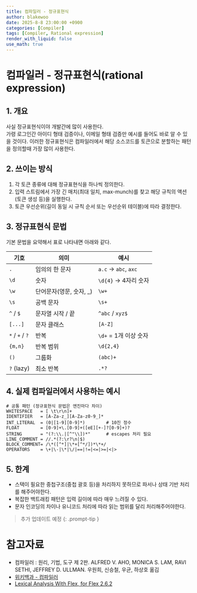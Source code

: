 ```yaml
---
title: 컴파일러 - 정규표현식
author: blakewoo
date: 2025-8-8 23:00:00 +0900
categories: [Compiler]
tags: [Compiler, Rational expression] 
render_with_liquid: false
use_math: true
---
```


# 컴파일러 - 정규표현식(rational expression)
## 1. 개요
사실 정규표현식이야 개발간에 많이 사용한다.   
가령 로그인간 아이디 형태 검증이나, 이메일 형태 검증만 예시를 들어도 바로 알 수 있을 것이다.
이러한 정규표현식은 컴파일러에서 해당 소스코드를 토큰으로 분할하는 패턴을 정의할때 가장 많이 사용한다.

## 2. 쓰이는 방식
1. 각 토큰 종류에 대해 정규표현식을 하나씩 정의한다.
2. 입력 스트림에서 가장 긴 매치(최대 일치, max-munch)를 찾고 해당 규칙의 액션(토큰 생성 등)을 실행한다.
3. 토큰 우선순위(길이 동일 시 규칙 순서 또는 우선순위 테이블)에 따라 결정한다.

## 3. 정규표현식 문법
기본 문법을 요약해서 표로 나타내면 아래와 같다.

| 기호              | 의미               | 예시                   |
| --------------- | ---------------- | -------------------- |
| `.`             | 임의의 한 문자         | `a.c` → `abc`, `axc` |
| `\d`            | 숫자               | `\d{4}` → 4자리 숫자     |
| `\w`            | 단어문자(영문, 숫자, \_) | `\w+`                |
| `\s`            | 공백 문자            | `\s+`                |
| `^` / `$`       | 문자열 시작 / 끝       | `^abc` / `xyz$`      |
| `[...]`         | 문자 클래스           | `[A-Z]`              |
| `*` / `+` / `?` | 반복               | `\d+` = 1개 이상 숫자     |
| `{m,n}`         | 반복 범위            | `\d{2,4}`            |
| `()`            | 그룹화              | `(abc)+`             |
| `?` (lazy)      | 최소 반복            | `.*?`                |

## 4. 실제 컴파일러에서 사용하는 예시

```
# 공통 패턴 (정규표현식 문법은 엔진마다 차이)
WHITESPACE   = [ \t\r\n]+
IDENTIFIER   = [A-Za-z_][A-Za-z0-9_]*
INT_LITERAL  = (0|[1-9][0-9]*)        # 10진 정수
FLOAT        = [0-9]+\.[0-9]+([eE][+-]?[0-9]+)?
STRING       = "(?:\\.|[^"\\])*"      # escapes 처리 필요
LINE_COMMENT = //.*(?:\r?\n|$)
BLOCK_COMMENT= /\*([^*]|\*+[^*/])*\*+/
OPERATORS    = \+|\-|\*|\/|==|!=|<=|>=|<|>
```

## 5. 한계
- 스택이 필요한 중첩구조(중첩 괄호 등)을 처리하지 못하므로 파서나 상태 기반 처리를 해주어야한다.
- 복잡한 백트래킹 패턴은 입력 길이에 따라 매우 느려질 수 있다.
- 문자 인코딩의 차이나 유니코드 처리에 따라 읽는 범위를 달리 처리해주어야한다.

> 추가 업데이트 예정
{: .prompt-tip }

# 참고자료
- 컴파일러 : 원리, 기법, 도구 제 2판. ALFRED V. AHO, MONICA S. LAM, RAVI SETHI, JEFFREY D. ULLMAN. 우원희, 신승철, 우균, 하상호 옮김
- [위키백과 - 컴파일러](https://ko.wikipedia.org/wiki/%EC%98%A4%ED%86%A0%EB%A7%88%ED%83%80_%EC%9D%B4%EB%A1%A0)
- [Lexical Analysis With Flex, for Flex 2.6.2](https://westes.github.io/flex/manual/Patterns.html#Patterns)

